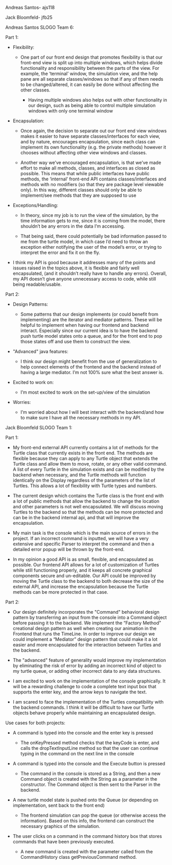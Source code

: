 Andreas Santos- ajs118

Jack Bloomfeld- jfb25

Andreas Santos SLOGO Team 6:

Part 1:

* Flexibility:

    * One part of our front end design that promotes flexibility is that our front-end view is split up into multiple windows, which helps divide functionality and responsibility between the parts of the view. For example, the ‘terminal’ window, the simulation view, and the help pane are all separate classes/windows so that if any of them needs to be changed/altered, it can easily be done without affecting the other classes.

        * Having multiple windows also helps out with other functionality in our design, such as being able to control multiple simulation windows with only one terminal window

* Encapsulation:

    * Once again, the decision to separate out our front end view windows makes it easier to have separate classes/interfaces for each view, and by nature, encourages encapsulation, since each class can implement its own functionality (e.g. the private methods) however it chooses without affecting other view windows and classes.

    * Another way we’ve encouraged encapsulation, is that we’ve made effort to make all methods, classes, and interfaces as closed as possible. This means that while public interfaces have public methods, the ‘internal’ front-end API contains classes/interfaces and methods with no modifiers (so that they are package level viewable only). In this way, different classes should only be able to implement/see methods that they are supposed to use

* Exceptions/Handling:

    * In theory, since my job is to run the view of the simulation, by the time information gets to me, since it is coming from the model, there shouldn’t be any errors in the data I’m accessing.

    * That being said, there could potentially be bad information passed to me from the turtle model, in which case I’d need to throw an exception either notifying the user of the model’s error, or trying to interpret the error and fix it on the fly.

* I think my API is good because it addresses many of the points and issues raised in the topics above, it is flexible and fairly well encapsulated, (and it shouldn’t really have to handle any errors). Overall, my API doesn’t give anyone unnecessary access to code, while still being readable/usable.

Part 2:

* Design Patterns:

    * Some patterns that our design implements (or could benefit from implementing) are the iterator and mediator patterns. These will be helpful to implement when having our frontend and backend interact. Especially since our current idea is to have the backend push turtle model states onto a queue, and for the front end to pop those states off and use them to construct the view.

* "Advanced" java features:

    * I think our design might benefit from the use of generalization to help connect elements of the frontend and the backend instead of having a large mediator. I’m not 100% sure what the best answer is.

* Excited to work on:

    * I’m most excited to work on the set-up/view of the simulation

* Worries:

    * I’m worried about how I will best interact with the backend/and how to make sure I have all the necessary methods in my API.

Jack Bloomfeld SLOGO Team 1:

Part 1:

* My front-end external API currently contains a lot of methods for the Turtle class that currently exists in the front end. The methods are flexible because they can apply to any Turtle object that extends the Turtle class and allow them to move, rotate, or any other valid command. A list of every Turtle in the simulation exists and can be modified by the backend when necessary, and the Turtle methods will function identically on the Display regardless of the parameters of the list of Turtles. This allows a lot of flexibility with Turtle types and numbers. 

* The current design which contains the Turtle class is the front end with a lot of public methods that allow the backend to change the location and other parameters is not well encapsulated. We will discuss moving Turtles to the backend so that the methods can be more protected and can be in the backend internal api, and that will improve the encapsulation. 

* My main task is the console which is the main source of errors in the project. If an incorrect command is inputted, we will have a very extensive and specific Parser to interpret the command and then a detailed error popup will be thrown by the front-end.

* In my opinion a good API is as small, flexible, and encapsulated as possible. Our frontend API allows for a lot of customization of Turtles while still functioning properly, and it keeps all concrete graphical components secure and un-editable. Our API could be improved by moving the Turtle class to the backend to both decrease the size of the external API, and increase the encapsulation because the Turtle methods can be more protected in that case. 

Part 2:

* Our design definitely incorporates the "Command" behavioral design pattern by transferring an input from the console into a Command object before passing it to the backend. We implement the “Factory Method” creational design pattern as well when creating our animation in the Frontend that runs the TimeLine. In order to improve our design we could implement a “Mediator” design pattern that could make it a lot easier and more encapsulated for the interaction between Turtles and the backend. 

* The "advanced" feature of generality would improve my implementation by eliminating the risk of error by adding an incorrect kind of object to my turtle queue, or adding other incorrect data to any data structures.

* I am excited to work on the implementation of the console graphically. It will be a rewarding challenge to code a complete text input box that supports the enter key, and the arrow keys to navigate the text.

* I am scared to face the implementation of the Turtles compatibility with the backend commands. I think it will be difficult to have our Turtle objects behave properly while maintaining an encapsulated design.

Use cases for both projects:

* A command is typed into the console and the enter key is pressed

    * The onKeyPressed method checks that the keyCode is enter, and calls the dropTextInputLine method so that the user can continue typing in the command on the next line in the console

* A command is typed into the console and the Execute button is pressed

    * The command in the console is stored as a String, and then a new Command object is created with the String as a parameter in the constructor. The Command object is then sent to the Parser in the backend.

* A new turtle model state is pushed onto the Queue (or depending on implementation, sent back to the front end)

    * The frontend simulation can pop the queue (or otherwise access the information). Based on this info, the frontend can construct the necessary graphics of the simulation.

* The user clicks on a command in the command history box that stores commands that have been previously executed.

    * A new command is created with the parameter called from the CommandHistory class getPreviousCommand method. 


